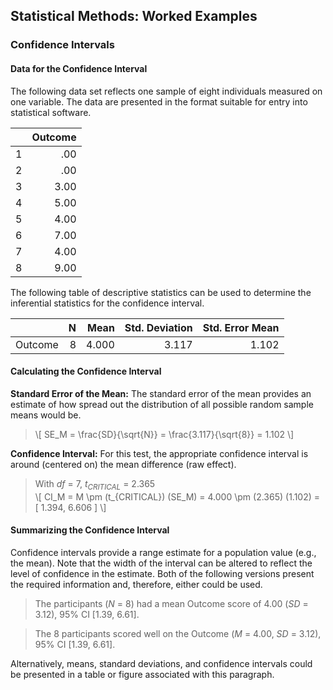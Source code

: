 ## Statistical Methods: Worked Examples

### Confidence Intervals

#### Data for the Confidence Interval

The following data set reflects one sample of eight individuals measured on one variable. The data are presented in the format suitable for entry into statistical software.

|     | Outcome |
|-----|--------:|
| 1   | .00     |
| 2   | .00     |
| 3   | 3.00    |
| 4   | 5.00    |
| 5   | 4.00    |
| 6   | 7.00    |
| 7   | 4.00    |
| 8   | 9.00    |

The following table of descriptive statistics can be used to determine the inferential statistics for the confidence interval.

|         | N   | Mean  | Std. Deviation | Std. Error Mean |
|---------|----:|------:|---------------:|----------------:|
| Outcome | 8   | 4.000 | 3.117          | 1.102           |

#### Calculating the Confidence Interval

**Standard Error of the Mean:** The standard error of the mean provides an estimate of how spread out the distribution of all possible random sample means would be.

> \\[ SE_M = \frac{SD}{\sqrt{N}} = \frac{3.117}{\sqrt{8}} = 1.102 \\]

**Confidence Interval:** For this test, the appropriate confidence interval is around (centered on) the mean difference (raw effect).

> With *df* = 7, *t<sub>CRITICAL</sub>* = 2.365  
> \\[ CI_M = M \pm (t_{CRITICAL}) (SE_M) = 4.000 \pm (2.365) (1.102) = [ 1.394, 6.606 ] \\]

#### Summarizing the Confidence Interval

Confidence intervals provide a range estimate for a population value (e.g., the mean). Note that the width of the interval can be altered to reflect the level of confidence in the estimate. Both of the following versions present the required information and, therefore, either could be used.

> The participants (*N* = 8) had a mean Outcome score of 4.00 (*SD* = 3.12), 95% CI \[1.39, 6.61\].

> The 8 participants scored well on the Outcome (*M* = 4.00, *SD* = 3.12), 95% CI \[1.39, 6.61\].

Alternatively, means, standard deviations, and confidence intervals could be presented in a table or figure associated with this paragraph.
